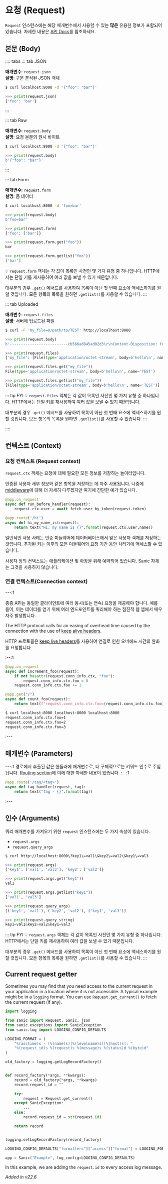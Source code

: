 # 요청 (Request)

`Request` 인스턴스에는 해당 매개변수에서 사용할 수 있는 **많은** 유용한 정보가 포함되어 있습니다. 자세한 내용은 [API Docs](https://sanic.readthedocs.io/)를 참조하세요.

## 본문 (Body)

:::: tabs
::: tab JSON

**매개변수**: `request.json`  
**설명**: 구문 분석된 JSON 객체

```bash
$ curl localhost:8000 -d '{"foo": "bar"}'
```

```python
>>> print(request.json)
{'foo': 'bar'}
```
:::

::: tab Raw

**매개변수**: `request.body`  
**설명**: 요청 본문의 원시 바이트

```bash
$ curl localhost:8000 -d '{"foo": "bar"}'
```

```python
>>> print(request.body)
b'{"foo": "bar"}'
```
:::

::: tab Form

**매개변수**: `request.form`  
**설명**: 폼 데이터

```bash
$ curl localhost:8000 -d 'foo=bar'
```

```python
>>> print(request.body)
b'foo=bar'

>>> print(request.form)
{'foo': ['bar']}

>>> print(request.form.get("foo"))
bar

>>> print(request.form.getlist("foo"))
['bar']
```

:bulb: `request.form` 객체는 각 값이 목록인 사전인 몇 가지 유형 중 하나입니다. HTTP에서는 단일 키를 재사용하여 여러 값을 보낼 수 있기 때문입니다.

대부분의 경우 `.get()` 메서드를 사용하여 목록이 아닌 첫 번째 요소에 액세스하기를 원할 것입니다. 모든 항목의 목록을 원하면 `.getlist()`를 사용할 수 있습니다. :::

::: tab Uploaded

**매개변수**: `request.files`  
**설명**: 서버에 업로드된 파일

```bash
$ curl -F 'my_file=@/path/to/TEST' http://localhost:8000
```

```python
>>> print(request.body)
b'--------------------------cb566ad845ad02d3\r\nContent-Disposition: form-data; name="my_file"; filename="TEST"\r\nContent-Type: application/octet-stream\r\n\r\nhello\n\r\n--------------------------cb566ad845ad02d3--\r\n'

>>> print(request.files)
{'my_file': [File(type='application/octet-stream', body=b'hello\n', name='TEST')]}

>>> print(request.files.get("my_file"))
File(type='application/octet-stream', body=b'hello\n', name='TEST')

>>> print(request.files.getlist("my_file"))
[File(type='application/octet-stream', body=b'hello\n', name='TEST')]
```
::: tip FYI :bulb: `request.files` 객체는 각 값이 목록인 사전인 몇 가지 유형 중 하나입니다. HTTP에서는 단일 키를 재사용하여 여러 값을 보낼 수 있기 때문입니다.

대부분의 경우 `.get()` 메서드를 사용하여 목록이 아닌 첫 번째 요소에 액세스하기를 원할 것입니다. 모든 항목의 목록을 원하면 `.getlist()`를 사용할 수 있습니다. :::

::::

## 컨텍스트 (Context)

### 요청 컨텍스트 (Request context)

`request.ctx` 객체는 요청에 대해 필요한 모든 정보를 저장하는 놀이터입니다.

인증된 사용자 세부 정보와 같은 항목을 저장하는 데 자주 사용됩니다. 나중에 [middleware](./middleware.md)에 대해 더 자세히 다루겠지만 여기에 간단한 예가 있습니다.

```python
@app.on_request
async def run_before_handler(request):
    request.ctx.user = await fetch_user_by_token(request.token)

@app.route('/hi')
async def hi_my_name_is(request):
    return text("Hi, my name is {}".format(request.ctx.user.name))
```

일반적인 사용 사례는 인증 미들웨어에 데이터베이스에서 얻은 사용자 객체를 저장하는 것입니다. 추가된 키는 이후의 모든 미들웨어와 요청 기간 동안 처리기에 액세스할 수 있습니다.

사용자 정의 컨텍스트는 애플리케이션 및 확장을 위해 예약되어 있습니다. Sanic 자체는 그것을 사용하지 않습니다.

### 연결 컨텍스트(Connection context)

---:1

종종 API는 동일한 클라이언트에 여러 동시(또는 연속) 요청을 제공해야 합니다. 예를 들어, 이는 데이터를 얻기 위해 여러 엔드포인트를 쿼리해야 하는 점진적 웹 앱에서 매우 자주 발생합니다.

The HTTP protocol calls for an easing of overhead time caused by the connection with the use of [keep alive headers](../deployment/configuration.md#keep-alive-timeout).

HTTP 프로토콜은 [keep live headers](../deployment/configuration.md#keep-alive-timeout)를 사용하여 연결로 인한 오버헤드 시간의 완화를 요청합니다

:--:1
```python
@app.on_request
async def increment_foo(request):
    if not hasattr(request.conn_info.ctx, "foo"):
        request.conn_info.ctx.foo = 0
    request.conn_info.ctx.foo += 1

@app.get("/")
async def count_foo(request):
    return text(f"request.conn_info.ctx.foo={request.conn_info.ctx.foo}")
```

```bash
$ curl localhost:8000 localhost:8000 localhost:8000
request.conn_info.ctx.foo=1
request.conn_info.ctx.foo=2
request.conn_info.ctx.foo=3
```
:---

## 매개변수 (Parameters)

---:1 경로에서 추출된 값은 핸들러에 매개변수로, 더 구체적으로는 키워드 인수로 주입됩니다. [Routing section](./routing.md)에 이에 대한 자세한 내용이 있습니다. :--:1
```python
@app.route('/tag/<tag>')
async def tag_handler(request, tag):
    return text("Tag - {}".format(tag))
```
:---


## 인수 (Arguments)

쿼리 매개변수를 가져오기 위한 `request` 인스턴스에는 두 가지 속성이 있습니다.

- `request.args`
- `request.query_args`

```bash
$ curl http://localhost:8000\?key1\=val1\&key2\=val2\&key1\=val3
```

```python
>>> print(request.args)
{'key1': ['val1', 'val3'], 'key2': ['val2']}

>>> print(request.args.get("key1"))
val1

>>> print(request.args.getlist("key1"))
['val1', 'val3']

>>> print(request.query_args)
[('key1', 'val1'), ('key2', 'val2'), ('key1', 'val3')]

>>> print(request.query_string)
key1=val1&key2=val2&key1=val3

```

::: tip FYI :bulb: `request.args` 객체는 각 값이 목록인 사전인 몇 가지 유형 중 하나입니다. HTTP에서는 단일 키를 재사용하여 여러 값을 보낼 수 있기 때문입니다.

대부분의 경우 `.get()` 메서드를 사용하여 목록이 아닌 첫 번째 요소에 액세스하기를 원할 것입니다. 모든 항목의 목록을 원하면 `.getlist()`를 사용할 수 있습니다. :::

## Current request getter

Sometimes you may find that you need access to the current request in your application in a location where it is not accessible. A typical example might be in a `logging` format. You can use `Request.get_current()` to fetch the current request (if any).

```python
import logging

from sanic import Request, Sanic, json
from sanic.exceptions import SanicException
from sanic.log import LOGGING_CONFIG_DEFAULTS

LOGGING_FORMAT = (
    "%(asctime)s - (%(name)s)[%(levelname)s][%(host)s]: "
    "%(request_id)s %(request)s %(message)s %(status)d %(byte)d"
)

old_factory = logging.getLogRecordFactory()


def record_factory(*args, **kwargs):
    record = old_factory(*args, **kwargs)
    record.request_id = ""

    try:
        request = Request.get_current()
    except SanicException:
        ...
    else:
        record.request_id = str(request.id)

    return record


logging.setLogRecordFactory(record_factory)

LOGGING_CONFIG_DEFAULTS["formatters"]["access"]["format"] = LOGGING_FORMAT

app = Sanic("Example", log_config=LOGGING_CONFIG_DEFAULTS)
```

In this example, we are adding the `request.id` to every access log message.

*Added in v22.6*
